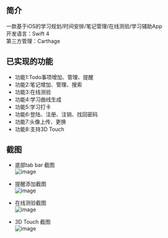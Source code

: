 ## 简介
一款基于iOS的学习规划/时间安排/笔记管理/在线测验/学习辅助App  
开发语言：Swift 4  
第三方管理：Carthage



## 已实现的功能
- 功能1:Todo事项增加、管理、提醒
- 功能2:笔记增加、管理、搜索
- 功能3:在线测验
- 功能4:学习曲线生成
- 功能5:学习打卡  
- 功能6:登陆、注册、注销、找回密码 
- 功能7:头像上传、更换
- 功能8:支持3D Touch


## 截图
- 底部tab bar 截图  
![image](https://github.com/edisonwong520/paper_code/blob/master/Screenshots/%E5%9B%BE%E7%89%875.png?raw=true)  

- 提醒添加截图  
![image](https://github.com/edisonwong520/paper_code/blob/master/Screenshots/%E5%9B%BE%E7%89%876.png?raw=true)

- 在线测验截图  
![image](https://github.com/edisonwong520/paper_code/blob/master/Screenshots/%E5%9B%BE%E7%89%873.png?raw=true)



- 3D Touch 截图  
![image](https://github.com/edisonwong520/paper_code/blob/master/Screenshots/%E5%9B%BE%E7%89%874.png?raw=true)
